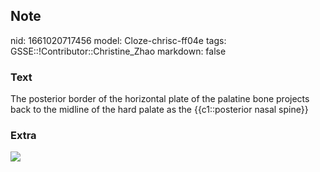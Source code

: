 ## Note
nid: 1661020717456
model: Cloze-chrisc-ff04e
tags: GSSE::!Contributor::Christine_Zhao
markdown: false

### Text
<div>
  <div>
    <div>
      The posterior border of the horizontal plate of the palatine
      bone projects back to the midline of the hard palate as the
      {{c1::posterior nasal spine}}
    </div>
  </div>
</div>

### Extra
<img src="Sobo_1909_100_-_Palatine_process_of_maxilla.png">
